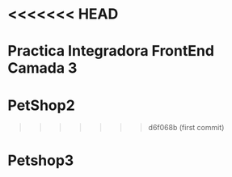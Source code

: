 <<<<<<< HEAD
=======
# Practica Integradora FrontEnd Camada 3
# PetShop2
>>>>>>> d6f068b (first commit)
# Petshop3
